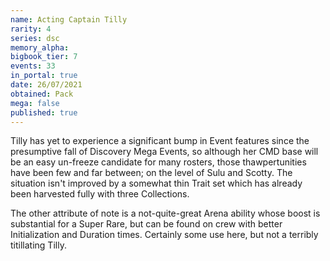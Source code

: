 ```yaml
---
name: Acting Captain Tilly
rarity: 4
series: dsc
memory_alpha:
bigbook_tier: 7
events: 33
in_portal: true
date: 26/07/2021
obtained: Pack
mega: false
published: true
---
```


Tilly has yet to experience a significant bump in Event features since the presumptive fall of Discovery Mega Events, so although her CMD base will be an easy un-freeze candidate for many rosters, those thawpertunities have been few and far between; on the level of Sulu and Scotty. The situation isn't improved by a somewhat thin Trait set which has already been harvested fully with three Collections.

The other attribute of note is a not-quite-great Arena ability whose boost is substantial for a Super Rare, but can be found on crew with better Initialization and Duration times. Certainly some use here, but not a terribly titillating Tilly.
